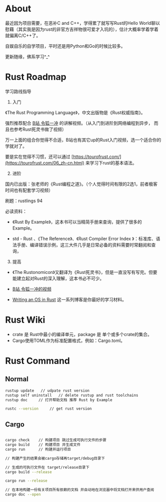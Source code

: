 # About

最近因为项目需要，在恶补C and C++，学得累了就写写Rust的Hello World聊以慰藉（其实我是因为rust的非官方吉祥物很可爱才入坑的），估计大概率学着学着就偏离C/C++了。

自娱自乐的自学项目，平时还是用Python和Go的时候比较多。

更新随缘，佛系学习^_^


# Rust Roadmap

学习路线指导

1. 入门

《The Rust Programming Language》，中文出版物是《Rust权威指南》。

强烈推荐配合 [B站 令狐一冲](https://www.bilibili.com/video/BV1xJ411B79h) 的讲解视频。（从入门到进阶到网络编程到异步， 而且也参考Rust死灵书做了视频）

万一上面的组合你觉得不合适，B站也有其它up的Rust入门视频，选一个适合你的学就对了。

要是实在觉得不习惯，还可以通过 [https://tourofrust.com/](https://tourofrust.com/06_zh-cn.html) 来学习下rust的基本语法。

2. 进阶

国内已出版：张老师的《Rust编程之道》。（个人觉得时间有限的2选1，前者极客时间也有配套学习视频）

刷题：rustlings 94

必读资料：

- 《Rust By Example》，这本书可以当精简手册来查询，提供了很多的Example。

- std - Rust 、《The Reference》、《Rust Compiler Error Index 》：标准库、语法手册、编译错误示例，这三大件几乎是日常必备的资料需要时常翻阅和查询，

3. 提高

- 《The Rustonomicon》又翻译为《Rust死灵书》，但是一直没写有写完。但要能建立起对Rust的深入理解，这本书必不可少。

- [B站 令狐一冲的视频](https://www.bilibili.com/video/BV1xp4y1a78D)

- [Writing an OS in Rust](https://os.phil-opp.com/) 这一系列博客是你最好的学习材料。

# Rust Wiki

- crate 是 Rust中最小的编译单元，package 是 单个或多个crate的集合。
- Cargo使用TOML作为标准配置格式，例如：Cargo.toml。

# Rust Command

## Normal

```bash
rustup update   // udpate rust version
rustup self uninstall   // delete rustup and rust toolchains
rustup doc     // 打开帮助文档 推荐 Rust by Example

rustc --version     // get rust version

```

## Cargo
```bash

cargo check    // 构建项目 跳过生成可执行文件的步骤
cargo build    // 构建项目 并生成文件
cargo run      // 构建并运行项目

// 构建产生的结果会被cargo存储再target/debug目录下

// 生成的可执行文件在 target/release目录下
cargo build --release  

cargo run --release

// 在本地构建一份有关项目所有依赖的文档 并自动地在浏览器中将文档打开来供用户查阅
cargo doc --open 
```

